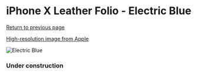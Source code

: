 # iPhone X Leather Folio - Electric Blue

[Return to previous page](/iphone_x)

[High-resolution image from Apple](https://store.storeimages.cdn-apple.com/8756/as-images.apple.com/is/MRGE2?wid=4500&hei=4500&fmt=png)

<div style="width: 384px"><img src="/everyphone/MRGE2.png" alt="Electric Blue"></div>

### Under construction
